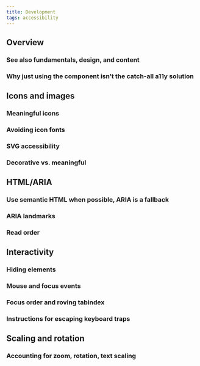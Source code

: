 ```yaml
---
title: Development
tags: accessibility
---
```


## Overview

### See also fundamentals, design, and content

### Why just using the component isn’t the catch-all a11y solution

## Icons and images

### Meaningful icons

### Avoiding icon fonts

### SVG accessibility

### Decorative vs. meaningful

## HTML/ARIA

### Use semantic HTML when possible, ARIA is a fallback

### ARIA landmarks

### Read order

## Interactivity

### Hiding elements

### Mouse and focus events

### Focus order and roving tabindex

### Instructions for escaping keyboard traps

## Scaling and rotation

### Accounting for zoom, rotation, text scaling